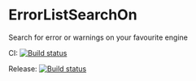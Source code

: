 # ErrorListSearchOn
Search for error or warnings on your favourite engine

CI: [![Build status](https://ci.appveyor.com/api/projects/status/bg07l4rty5i97fgf/branch/develop?svg=true)](https://ci.appveyor.com/project/kanekotic/errorlistsearchon/branch/develop)

Release: [![Build status](https://ci.appveyor.com/api/projects/status/fa47gaxfp5w5sy48/branch/master?svg=true)](https://ci.appveyor.com/project/kanekotic/errorlistsearchon-qirqb/branch/master)
